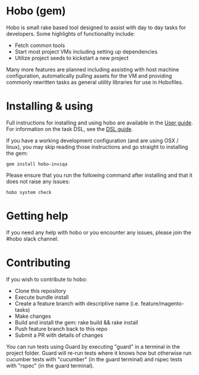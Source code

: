 # Hobo (gem)
Hobo is small rake based tool designed to assist with day to day tasks for developers.
Some highlights of functionality include:

- Fetch common tools
- Start most project VMs including setting up dependencies
- Utilize project seeds to kickstart a new project

Many more features are planned including assisting with host machine configuration, automatically pulling assets for the VM and providing commonly rewritten tasks as general utility libraries for use in Hobofiles.

# Installing & using

Full instructions for installing and using hobo are available in the [User guide](https://github.com/inviqa/hobo-gem/wiki/User-guide). For information on the task DSL, see the  [DSL guide](https://github.com/inviqa/hobo-gem/wiki/Hobofile-DSL).

If you have a working development configuration (and are using OSX / linux), you may skip reading those instructions and go straight to installing the gem:

```
gem install hobo-inviqa
```

Please ensure that you run the following command after installing and that it does not raise any issues:

```
hobo system check
```

# Getting help

If you need any help with hobo or you encounter any issues, please join the #hobo slack channel.

# Contributing
If you wish to contribute to hobo:
- Clone this repository
- Execute bundle install
- Create a feature branch with descriptive name (i.e. feature/magento-tasks)
- Make changes
- Build and install the gem: rake build && rake install
- Push feature branch back to this repo
- Submit a PR with details of changes

You can run tests using Guard by executing "guard" in a terminal in the project folder. Guard will re-run tests where it knows how but otherwise run cucumber tests with "cucumber" (in the guard terminal) and rspec tests with "rspec" (in the guard terminal).
